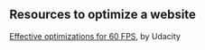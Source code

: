 ## Resources to optimize a website

[Effective optimizations for 60 FPS](https://github.com/udacity/fend-office-hours/tree/master/Web%20Optimization/Effective%20Optimizations%20for%2060%20FPS), by Udacity
